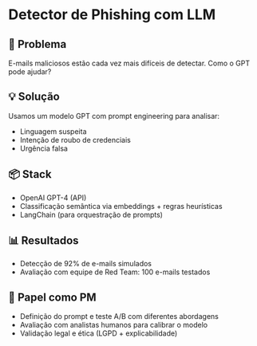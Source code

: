 # Detector de Phishing com LLM

## 🤖 Problema

E-mails maliciosos estão cada vez mais difíceis de detectar. Como o GPT pode ajudar?

## 💡 Solução

Usamos um modelo GPT com prompt engineering para analisar:
- Linguagem suspeita
- Intenção de roubo de credenciais
- Urgência falsa

## 📦 Stack

- OpenAI GPT-4 (API)
- Classificação semântica via embeddings + regras heurísticas
- LangChain (para orquestração de prompts)

## 📊 Resultados

- Detecção de 92% de e-mails simulados
- Avaliação com equipe de Red Team: 100 e-mails testados

## 🧠 Papel como PM

- Definição do prompt e teste A/B com diferentes abordagens
- Avaliação com analistas humanos para calibrar o modelo
- Validação legal e ética (LGPD + explicabilidade)